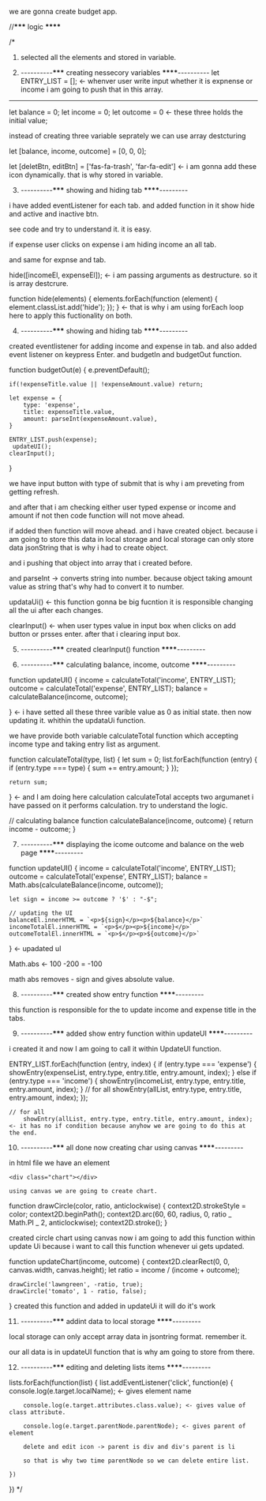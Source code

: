 we are gonna create budget app.

//******\*\*\******* logic ******\*\*\*\*******

/\*

1. selected all the elements and stored in variable.

2. ----------****\*\*\***** creating nessecory variables **\*\*\*\***----------
   let ENTRY_LIST = []; <- whenver user write input whether it is expnense or income i am going to push that in this array.

---

let balance = 0;
let income = 0;
let outcome = 0 <- these three holds the initial value;

instead of creating three variable seprately we can use array destcturing

let [balance, income, outcome] = [0, 0, 0];

let [deletBtn, editBtn] = ['fas-fa-trash', 'far-fa-edit'] <- i am gonna add these icon dynamically. that is why stored in variable.

3. ----------****\*\*\***** showing and hiding tab **\*\*\*\***---------

i have added eventListener for each tab. and added function in it show hide and active and inactive btn.

see code and try to understand it. it is easy.

if expense user clicks on expense i am hiding income an all tab.

and same for expnse and tab.

hide([incomeEl, expenseEl]); <- i am passing arguments as destructure. so it is array destcrure.

function hide(elements) {
elements.forEach(function (element) {
element.classList.add('hide');
});
} <- that is why i am using forEach loop here to apply this fuctionality on both.

4.  ----------****\*\*\***** showing and hiding tab **\*\*\*\***---------

created eventlistener for adding income and expense in tab. and also added event listener on keypress Enter. and budgetIn and budgetOut function.

function budgetOut(e) {
e.preventDefault();

    if(!expenseTitle.value || !expenseAmount.value) return;

    let expense = {
        type: 'expense',
        title: expenseTitle.value,
        amount: parseInt(expenseAmount.value),
    }

    ENTRY_LIST.push(expense);
     updateUI();
    clearInput();

}

we have input button with type of submit that is why i am preveting from getting refresh.

and after that i am checking either user typed expense or income and amount if not then code function will not move ahead.

if added then function will move ahead. and i have created object. because i am going to store this data in local storage and local storage can only store data jsonString that is why i had to create object.

and i pushing that object into array that i created before.

and parseInt -> converts string into number. because object taking amount value as string that's why had to convert it to number.

updataUi() <- this function gonna be big fucntion it is responsible changing all the ui after each changes.

clearInput() <- when user types value in input box when clicks on add button or prsses enter. after that i clearing input box.

5.  ----------****\*\*\***** created clearInput() function **\*\*\*\***---------

6.  ----------****\*\*\***** calculating balance, income, outcome **\*\*\*\***---------

function updateUI() {
income = calculateTotal('income', ENTRY_LIST);
outcome = calculateTotal('expense', ENTRY_LIST);
balance = calculateBalance(income, outcome);

} <- i have setted all these three varible value as 0 as initial state. then now updating it. whithin the updataUi function.

we have provide both variable calculateTotal function which accepting income type and taking entry list as argument.

function calculateTotal(type, list) {
let sum = 0;
list.forEach(function (entry) {
if (entry.type === type) {
sum += entry.amount;
}
});

    return sum;

} <- and I am doing here calculation calculateTotal accepts two argumanet i have passed on it performs calculation. try to understand the logic.

// calculating balance
function calculateBalance(income, outcome) {
return income - outcome;
}

7.  ----------****\*\*\***** displaying the icome outcome and balance on the web page **\*\*\*\***---------

function updateUI() {
income = calculateTotal('income', ENTRY_LIST);
outcome = calculateTotal('expense', ENTRY_LIST);
balance = Math.abs(calculateBalance(income, outcome));

    let sign = income >= outcome ? '$' : "-$";

    // updating the UI
    balanceEl.innerHTML = `<p>${sign}</p><p>${balance}</p>`
    incomeTotalEl.innerHTML = `<p>$</p><p>${income}</p>`
    outcomeTotalEl.innerHTML = `<p>$</p><p>${outcome}</p>`

} <- upadated ul

Math.abs <- 100 -200 = -100

math abs removes - sign and gives absolute value.

8. ----------****\*\*\***** created show entry function **\*\*\*\***---------

this function is responsible for the to update income and expense title in the tabs.

9. ----------****\*\*\***** added show entry function within updateUI **\*\*\*\***---------

i created it and now I am going to call it within UpdateUI function.

ENTRY_LIST.forEach(function (entry, index) {
if (entry.type === 'expense') {
showEntry(expenseList, entry.type, entry.title, entry.amount, index);
} else if (entry.type === 'income') {
showEntry(incomeList, entry.type, entry.title, entry.amount, index);
}
// for all
showEntry(allList, entry.type, entry.title, entry.amount, index);
});

    // for all
    	showEntry(allList, entry.type, entry.title, entry.amount, index); <- it has no if condition because anyhow we are going to do this at the end.

10. ----------****\*\*\***** all done now creating char using canvas **\*\*\*\***---------

in html file we have an element

    <div class="chart"></div>

    using canvas we are going to create chart.

function drawCircle(color, ratio, anticlockwise) {
context2D.strokeStyle = color;
context2D.beginPath();
context2D.arc(60, 60, radius, 0, ratio _ Math.PI _ 2, anticlockwise);
context2D.stroke();
}

created circle chart using canvas now i am going to add this function within update Ui because i want to call this function whenever ui gets updated.

function updateChart(income, outcome) {
context2D.clearRect(0, 0, canvas.width, canvas.height);
let ratio = income / (income + outcome);

    drawCircle('lawngreen', -ratio, true);
    drawCircle('tomato', 1 - ratio, false);

} created this function and added in updateUi it will do it's work

11. ----------****\*\*\***** addint data to local storage **\*\*\*\***---------

local storage can only accept array data in jsontring format. remember it.

our all data is in updateUI function that is why am going to store from there.

12. ----------****\*\*\***** editing and deleting lists items **\*\*\*\***---------

lists.forEach(function(list) {
	list.addEventListener('click', function(e) {
		console.log(e.target.localName); <- gives element name

		console.log(e.target.attributes.class.value); <- gives value of class attribute.
        
		console.log(e.target.parentNode.parentNode); <- gives parent of element

        delete and edit icon -> parent is div and div's parent is li 

        so that is why two time parentNode so we can delete entire list.

	})
})
\*/
